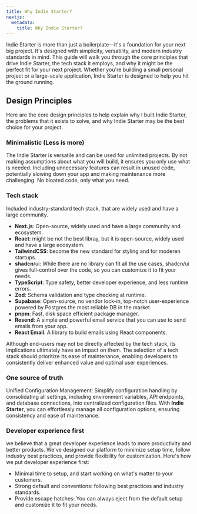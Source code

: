 ```yaml
---
title: Why Indie Starter?
nextjs:
  metadata:
    title: Why Indie Starter?
---
```


Indie Starter is more than just a boilerplate—it's a foundation for your next big project. It's designed with simplicity, versatility, and modern industry standards in mind. This guide will walk you through the core principles that drive Indie Starter, the tech stack it employs, and why it might be the perfect fit for your next project. Whether you're building a small personal project or a large-scale application, Indie Starter is designed to help you hit the ground running.

## Design Principles

Here are the core design principles to help explain why I built Indie Starter, the problems that it exists to solve, and why Indie Starter may be the best choice for your project.

### Minimalistic (Less is more)

The Indie Starter is versatile and can be used for unlimited projects. By not making assumptions about what you will build, it ensures you only use what is needed. Including unnecessary features can result in unused code, potentially slowing down your app and making maintenance more challenging. No bloated code, only what you need.

### Tech stack

Included industry-standard tech stack, that are widely used and have a large community.

- **Next.js**: Open-source, widely used and have a large community and ecosystem.
- **React**: might be not the best libray, but it is open-source, widely used and have a large ecosystem.
- **TailwindCSS**: become the new standard for styling and for moderen startups.
- **shadcn**/ui: While there are no library can fit all the use cases, shadcn/ui gives full-control over the code, so you can customize it to fit your needs.
- **TypeScript**: Type safety, better developer experience, and less runtime errors.
- **Zod**: Schema validation and type checking at runtime.
- **Supabase**: Open-source, no vendor lock-in, top-notch user-experience powered by Postgres the most reliable DB in the market.
- **pnpm**: Fast, disk space efficient package manager.
- **Resend**: A simple and powerful email service that you can use to send emails from your app.
- **React Email**: A library to build emails using React components.

Although end-users may not be directly affected by the tech stack, its implications ultimately have an impact on them. The selection of a tech stack should prioritize its ease of maintenance, enabling developers to consistently deliver enhanced value and optimal user experiences.

### One source of truth

Unified Configuration Management: Simplify configuration handling by consolidating all settings, including environment variables, API endpoints, and database connections, into centralized configuration files. With **Indie Starter**, you can effortlessly manage all configuration options, ensuring consistency and ease of maintenance.

### Developer experience first

we believe that a great developer experience leads to more productivity and better products. We've designed our platform to minimize setup time, follow industry best practices, and provide flexibility for customization. Here's how we put developer experience first:

- Minimal time to setup, and start working on what's matter to your customers.
- Strong default and conventions: following best practices and industry standards.
- Provide escape hatches: You can always eject from the default setup and customize it to fit your needs.
